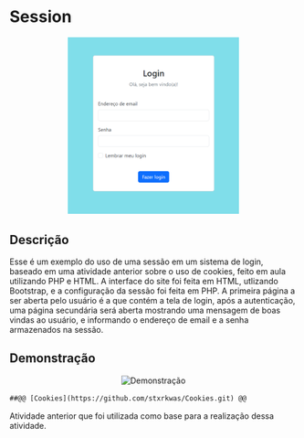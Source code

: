 # Session

<div align="center">
<img src="https://github.com/stxrkwas/Session/blob/cde27618d41c42dde46bcecaa8f023d81ccea545/README/TelaLogin.png" width="300">
</div>

## Descrição
Esse é um exemplo do uso de uma sessão em um sistema de login, baseado em uma atividade anterior sobre o uso de cookies, feito em aula utilizando PHP e HTML. A interface do site foi feita em HTML, utlizando Bootstrap, e a configuração da sessão foi feita em PHP.
A primeira página a ser aberta pelo usuário é a que contém a tela de login, após a autenticação, uma página secundária será aberta mostrando uma mensagem de boas vindas ao usuário, e informando o endereço de email e a senha armazenados na sessão. 

## Demonstração
<div align="center">
    <img src="" alt="Demonstração" width="1280" height="580">
</div>

```diff
##@@ [Cookies](https://github.com/stxrkwas/Cookies.git) @@
```
Atividade anterior que foi utilizada como base para a realização dessa atividade.

